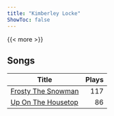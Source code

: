 ```yaml
---
title: "Kimberley Locke"
ShowToc: false
---
```


{{< more >}}

## Songs
Title | Plays 
----- | -----: 
[Frosty The Snowman](/songs/frosty-the-snowman) | 117
[Up On The Housetop](/songs/up-on-the-housetop) | 86

